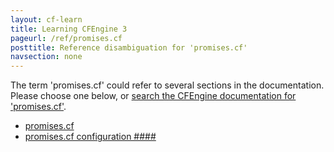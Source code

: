 ```yaml
---
layout: cf-learn
title: Learning CFEngine 3
pageurl: /ref/promises.cf
posttitle: Reference disambiguation for 'promises.cf'
navsection: none
---
```


The term 'promises.cf' could refer to several sections in the documentation. Please choose one below, or
[search the CFEngine documentation for 'promises.cf'](http://cfengine.com/docs/latest/search.html?q=promises.cf).

- [promises.cf](http://cfengine.com/docs/latest/guide-writing-and-serving-policy-policy-framework.html#promises-cf)
- [promises.cf configuration \#\#\#\#](http://cfengine.com/docs/latest/guide-writing-and-serving-policy-policy-framework.html#promises-cf-configuration-####)
